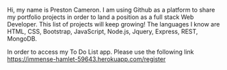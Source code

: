 Hi, my name is Preston Cameron. I am using Github as a platform to share my portfolio projects in order to land a position as a full stack Web Developer. This list of projects will keep growing! 
The languages I know are HTML, CSS, Bootstrap, JavaScript, Node.js, Jquery, Express, REST, MongoDB.


In order to access my To Do List app. Please use the following link https://immense-hamlet-59643.herokuapp.com/register

